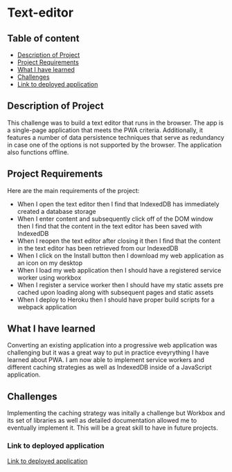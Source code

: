 # Text-editor

## Table of content

- [Description of Project](#description-of-project)
- [Project Requirements](#project-requirements)
- [What I have learned](#what-i-have-learned)
- [Challenges](#challenges)
- [Link to deployed application](#link-to-deployed-application)

## Description of Project

This challenge was to build a text editor that runs in the browser. The app is a single-page application that meets the PWA criteria. Additionally, it features a number of data persistence techniques that serve as redundancy in case one of the options is not supported by the browser. The application also functions offline.

## Project Requirements

Here are the main requirements of the project:

- When I open the text editor then I find that IndexedDB has immediately created a database storage
- When I enter content and subsequently click off of the DOM window then I find that the content in the text editor has been saved with IndexedDB
- When I reopen the text editor after closing it then I find that the content in the text editor has been retrieved from our IndexedDB
- When I click on the Install button then I download my web application as an icon on my desktop
- When I load my web application then I should have a registered service worker using workbox
- When I register a service worker then I should have my static assets pre cached upon loading along with subsequent pages and static assets
- When I deploy to Heroku then I should have proper build scripts for a webpack application

## What I have learned 

 Converting an existing application into a progressive web application was challenging but it was a great way to put in practice eveyrything I have learned about PWA. I am now able to implement service workers and different caching strategies as well as IndexedDB inside of a JavaScript application. 

## Challenges

Implementing the caching strategy was initally a challenge but Workbox and its set of libraries as well as detailed documentation allowed me to eventually implement it. This will be a great skill to have in future projects.


### Link to deployed application

[Link to deployed application](https://vast-shelf-62789.herokuapp.com/)
